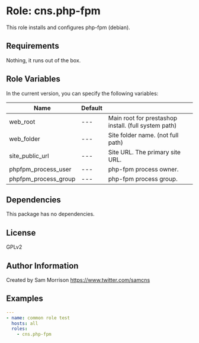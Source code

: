 Role: cns.php-fpm
========

This role installs and configures php-fpm (debian).

Requirements
------------

Nothing, it runs out of the box.

Role Variables
--------------

In the current version, you can specify the following variables:

| Name                  | Default |                                                              |
|-----------------------|---------|--------------------------------------------------------------|
| web_root              |   ---   | Main root for prestashop install.  (full system path)        |
| web_folder            |   ---   | Site folder name. (not full path)                            |
| site_public_url       |   ---   | Site URL. The primary site URL.                              |
| phpfpm_process_user   |   ---   | php-fpm process owner.                                       |
| phpfpm_process_group  |   ---   | php-fpm process group.                                       |

Dependencies
------------

This package has no dependencies.

License
-------

GPLv2

Author Information
------------------

Created by Sam Morrison
https://www.twitter.com/samcns

Examples
--------

```yaml
---
- name: common role test
  hosts: all
  roles:
    - cns.php-fpm
```
